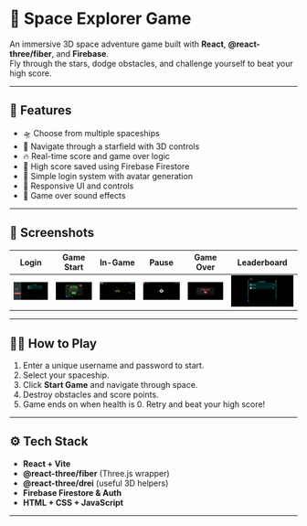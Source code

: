 # 🚀 Space Explorer Game

An immersive 3D space adventure game built with **React**, **@react-three/fiber**, and **Firebase**.  
Fly through the stars, dodge obstacles, and challenge yourself to beat your high score.


---

## 🌌 Features

- 🛸 Choose from multiple spaceships
- 🌠 Navigate through a starfield with 3D controls
- 🔥 Real-time score and game over logic
- 🧠 High score saved using Firebase Firestore
- 👤 Simple login system with avatar generation
- 📱 Responsive UI and controls
- 🎵 Game over sound effects

---

## 📸 Screenshots

| Login | Game Start | In-Game | Pause | Game Over | Leaderboard |
|-------|------------|---------|-------|-----------|-------------|
| ![Login](./screenshots/login.png) | ![Start](./screenshots/start.png) | ![InGame](./screenshots/inGame.png) | ![Pause](./screenshots/pause.png) | ![GameOver](./screenshots/gameover.png) | ![Leaderboard](./screenshots/leaderboard.png) |


---

## 🧑‍🚀 How to Play

1. Enter a unique username and password to start.
2. Select your spaceship.
3. Click **Start Game** and navigate through space.
4. Destroy obstacles and score points.
5. Game ends on when health is 0. Retry and beat your high score!

---

## ⚙️ Tech Stack

- **React + Vite**
- **@react-three/fiber** (Three.js wrapper)
- **@react-three/drei** (useful 3D helpers)
- **Firebase Firestore & Auth**
- **HTML + CSS + JavaScript**

---



